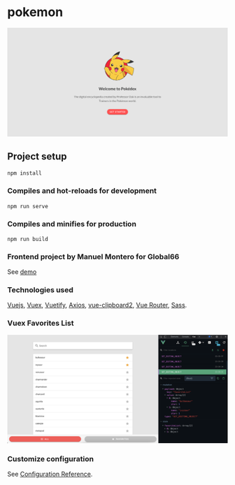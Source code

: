# pokemon
![alt text](https://github.com/manuelmonpa12/poke/blob/44c866439ffdbea1a37d7e8031bc8c5ae5dd86e9/src/assets/home.png)

## Project setup
```
npm install
```

### Compiles and hot-reloads for development
```
npm run serve
```

### Compiles and minifies for production
```
npm run build
```

### Frontend project by Manuel Montero for Global66
See [demo](https://poke-v2.vercel.app/#/)


### Technologies used
[Vuejs](https://vuejs.org/), [Vuex](https://vuex.vuejs.org/), [Vuetify](https://vuetifyjs.com/en/), [Axios](https://www.npmjs.com/package/axios), [vue-clipboard2](https://www.npmjs.com/package/vue-clipboard2), [Vue Router](https://router.vuejs.org/), [Sass](https://sass-lang.com/).

### Vuex Favorites List
![alt text](https://github.com/manuelmonpa12/poke/blob/ad39dfa2c5afdc5252df692964de78bc9c4de000/src/assets/vuex.png)

### Customize configuration
See [Configuration Reference](https://cli.vuejs.org/config/).
